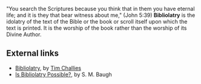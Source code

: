 "You search the Scriptures because you think that in them you have
eternal life; and it is they that bear witness about me," (John
5:39)
**Bibliolatry** is the idolatry of the text of the Bible or the
book or scroll itself upon which the text is printed. It is the
worship of the book rather than the worship of its Divine Author.


## External links

-   [Bibliolatry](http://www.challies.com/articles/feedback-files-bibliolatry),
    by [Tim Challies](Tim_Challies "Tim Challies")
-   [Is Bibliolatry Possible?](http://www.wscal.edu/faculty/wscwritings/08.08.php),
    by S. M. Baugh



